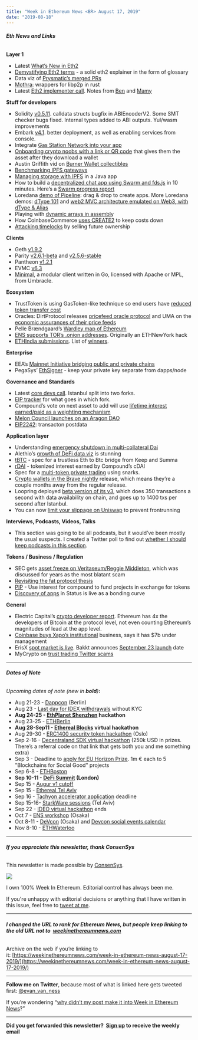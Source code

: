 ```yaml
---
title: "Week in Ethereum News <BR> August 17, 2019"
date: "2019-08-18"
---
```


###### **Eth News and Links**

**Layer 1**

- Latest [What’s New in Eth2](https://notes.ethereum.org/c/Sk8Zs--CQ/https%3A%2F%2Fbenjaminion.xyz%2Fnewineth2%2F20190816.html)
- [Demystifying Eth2 terms](https://medium.com/alethio/ethereum-2-0-terms-demystified-8398357429d7) - a solid eth2 explainer in the form of glossary
- Data viz of [Prysmatic’s merged PRs](https://twitter.com/preston_vanloon/status/1162500817850703874)
- [Mothra](https://twitter.com/JonnyRhea/status/1161989070593110017): wrappers for libp2p in rust
- Latest [Eth2 implementer call](https://youtu.be/Av74vZRXeKo?t=428). Notes from [Ben](https://docs.google.com/document/d/197ZK_cyxcwAF3V5yQ7DIPKFJ0zz2VMt7gGiSWbutygg/edit#) and [Mamy](https://gist.github.com/mratsim/5e3f38d04c4c33ae714b30819eacf1c9)

**Stuff for developers**

- Solidity [v0.5.11](https://github.com/ethereum/solidity/releases/tag/v0.5.11). calldata structs bugfix in ABIEncoderV2. Some SMT checker bugs fixed. Internal types added to ABI outputs. Yul/wasm improvements
- Embark [v4.1](https://embark.status.im/news/2019/07/22/whats-new-in-embark-4.1/). better deployment, as well as enabling services from console.
- Integrate [Gas Station Network into your app](https://blog.openzeppelin.com/build-your-app-with-the-gas-station-network/)
- [Onboarding crypto noobs with a link or QR code](https://medium.com/linkdrophq/https-medium-com-linkdrophq-dashboard-launch-d8b3a2c8eec9) that gives them the asset after they download a wallet
- Austin Griffith vid on [Burner Wallet collectibles](https://www.youtube.com/watch?v=-jZIDQcldnY)
- [Benchmarking IPFS gateways](https://aadhi.rocks/benchmarking-ipfs-gateways/)
- [Managing storage with IPFS](https://kauri.io/article/3e8494f4f56f48c4bb77f1f925c6d926) in a Java app
- How to build a [decentralized chat app using Swarm and fds.js](https://blog.datafund.net/chattie-or-how-to-build-a-decentralised-chat-app-in-10-minutes-72ba816b88) in 10 minutes. Here’s a [Swarm progress report](https://medium.com/ethereum-swarm/ethereum-swarm-team-newsletter-july-2019-4f93a7c81f5b)
- Loredana [demo of Pipeline](https://twitter.com/lorecirstea/status/1162745148326973440): drag & drop to create apps. More Loredana demos: [dType 101](https://www.reddit.com/r/ethereum/comments/cpe5of/dtype_101_a_developer_guide_the_anatomy_of_a/) and [web2 MVC architecture emulated on Web3, with dType & Alias](https://youtu.be/4IHDQXuNarA)
- Playing with [dynamic arrays in assembl](https://forum.openzeppelin.com/t/playing-with-dynamic-arrays-in-assembly/1170)y
- How CoinbaseCommerce [uses CREATE2](https://blog.coinbase.com/usdc-payment-processing-in-coinbase-commerce-b1af1c82fb0) to keep costs down
- [Attacking timelocks](https://blog.openzeppelin.com/bypassing-smart-contract-timelocks/) by selling future ownership

**Clients**

- Geth [v1.9.2](https://github.com/ethereum/go-ethereum/releases/tag/v1.9.2)
- Parity [v2.6.1-beta](https://github.com/paritytech/parity-ethereum/releases/tag/v2.6.1) and [v2.5.6-stable](https://github.com/paritytech/parity-ethereum/releases/tag/v2.5.6)
- Pantheon [v1.2.1](https://pegasys.tech/solutions/)
- EVMC [v6.3](https://github.com/ethereum/evmc/releases/tag/v6.3.0)
- [Minimal](https://medium.com/@umbracle/announcing-minimal-f1174616c0be), a modular client written in Go, licensed with Apache or MPL, from Umbracle.

**Ecosystem**

- TrustToken is using GasToken-like technique so end users have [reduced token transfer cost](https://blog.trusttoken.com/gasboost-how-tusd-uses-15-less-gas-than-every-other-stablecoin-929b6a110b27)
- Oracles: DirtProtocol releases [pricefeed oracle protocol](https://twitter.com/yinyinwu/status/1162089347866222593) and UMA on the [economic assurances of their price feeds](https://medium.com/uma-project/umas-data-verification-mechanism-3c5342759eb8)
- Pelle Brændgaard’s [Wardley map of Ethereum](https://chainstrat.substack.com/p/building-a-working-map-of-ethereum)
- [ENS supports TOR’s .onion addresses](https://medium.com/the-ethereum-name-service/ens-now-supports-tor-onion-address-resolution-9bb3bdff6217). Originally an ETHNewYork hack
- [ETHIndia submissions](https://ethindia.devfolio.co/submissions). List of [winners](https://twitter.com/KushalSeth14/status/1158087205597794305).

**Enterprise**

- EEA’s [Mainnet Initiative bridging public and private chains](https://media.consensys.net/enterprise-ethereum-alliances-new-mainnet-initiative-bridges-permissioned-and-public-blockchains-bab7424e4d53)
- PegaSys’ [EthSigner](https://pegasys.tech/protecting-your-ethereum-private-key-with-ethsigner/) - keep your private key separate from dapps/node

**Governance and Standards**

- Latest [core devs call](https://youtu.be/08eaI8JjSbw?t=329). Istanbul split into two forks.
- [EIP tracker](https://github.com/ethereum/EIPs/blob/master/EIPS/eip-1679.md) for what goes in which fork.
- Compound’s vote on next asset to add will use [lifetime interest earned/paid as a weighting mechanism](https://medium.com/compound-finance/select-the-next-compound-asset-9e5e98f26822)
- [Melon Council launches on an Aragon DAO](https://medium.com/melonprotocol/launching-the-melon-council-dao-on-aragonos-42147c86582)
- [EIP2242](https://github.com/ethereum/EIPs/blob/42093a21c0f69781ba6d6bcda0262caa69f5f56c/EIPS/eip-draft_postdata.md): transacton postdata

**Application layer**

- Understanding [emergency shutdown in multi-collateral Dai](https://blog.makerdao.com/introduction-to-emergency-shutdown-in-multi-collateral-dai/)
- Alethio’s [growth of DeFi data viz](https://twitter.com/AlethioEthstats/status/1162426236636938240) is stunning
- [tBTC](https://twitter.com/mhluongo/status/1162481737525583873) - spec for a trustless Eth to Btc bridge from Keep and Summa
- [rDAI](https://www.decentral.ee/2019/08/13/rdai/) - tokenized interest earned by Compound’s cDAI
- Spec for a [multi-token private trading](https://ethresear.ch/t/opaque-mandrake-multi-token-private-pool-inside-ethereum/5965) using snarks.
- [Crypto wallets in the Brave nightly](https://twitter.com/lukemulks/status/1162431747918663680) release, which means they’re a couple months away from the regular release.
- Loopring deployed [beta version of its v3](https://medium.com/loopring-protocol/release-of-loopring-3-0-beta3-and-start-of-security-audit-3e3cdb8d0ad4), which does 350 transactions a second with data availability on chain, and goes up to 1400 txs per second after Istanbul.
- You can now [limit your slippage on Uniswap](https://twitter.com/UniswapExchange/status/1161348478900981761) to prevent frontrunning

**Interviews, Podcasts, Videos, Talks** 

- This section was going to be all podcasts, but it would’ve been mostly the usual suspects. I created a Twitter poll to find out [whether I should keep podcasts in this section](https://twitter.com/evan_van_ness/status/1162959862864764935).

**Tokens / Business / Regulation**

- SEC gets [asset freeze on Veritaseum/Reggie Middleton](https://www.sec.gov/news/press-release/2019-150), which was discussed for years as the most blatant scam
- [Revisiting the fat protocol thesis](https://medium.com/@jonathanjoseph/revisiting-the-fat-protocol-thesis-7ab50718ac56)
- [PIP](https://ethresear.ch/t/public-interest-projects-a-fully-onchain-risk-minimized-seed-funding-mechanism/5977) - Use interest for compound to fund projects in exchange for tokens
- [Discovery of apps](https://our.status.im/this-is-not-a-launch-post/) in Status is live as a bonding curve

**General**

- Electric Capital’s [crypto developer report](https://medium.com/@ElectricCapital/electric-capital-developer-report-h1-2019-7d836d68fecb). Ethereum has 4x the developers of Bitcoin at the protocol level, not even counting Ethereum’s magnitudes of lead at the app level.
- [Coinbase buys Xapo’s institutional](https://blog.coinbase.com/coinbase-custody-acquires-xapos-institutional-business-becoming-the-world-s-largest-crypto-2c1b46fc94c4) business, says it has $7b under management
- ErisX [spot market is live](https://twitter.com/ErisX_Digital/status/1161346433448075264). Bakkt announces [September 23 launch](https://medium.com/bakkt-blog/cleared-to-launch-8dfc3e6f9ed0) date
- MyCrypto on [trust trading Twitter scams](https://medium.com/mycrypto/research-into-trust-trading-scams-on-twitter-ba6309d87a18)

* * *

###### **Dates of Note**

_Upcoming dates of note (new in **bold**)_**:**

- Aug 21-23 - [Dappcon](https://dappcon.io/) (Berlin)
- Aug 23 - [Last day for IDEX withdrawals](https://medium.com/idex/idex-kyc-transition-period-and-updated-asset-availability-for-us-markets-set-to-begin-d45e945f842d) without KYC
- **Aug 24-25 - [EthPlanet Shenzhen](https://twitter.com/Linktimetech/status/1160833156557070336) hackathon**
- Aug 23-25 - [ETHBerlin](https://ethberlinzwei.com/)
- **Aug 28-Sep11 - [Ethereal Blocks](https://hackathons.gitcoin.co/ethereal-blocks/) virtual hackathon**
- Aug 29-30 - [ERC1400 security token hackathon](https://medium.com/@ramvi/invitation-to-hackathon-in-oslo-29-30-august-1d8ec54a26ad) (Oslo)
- Sep 2-16 - [Decentraland SDK virtual hackathon](https://hack.decentraland.org/?with=weekinethereum) (250k USD in prizes. There’s a referral code on that link that gets both you and me something extra)
- Sep 3 - Deadline to [apply for EU Horizon Prize](https://ec.europa.eu/info/funding-tenders/opportunities/portal/screen/opportunities/topic-details/blockchain-eicprize-2019). 1m € each to 5 "Blockchains for Social Good" projects
- Sep 6-8 - [ETHBoston](https://eth.boston/)
- **Sep 10-11 - [DeFi Summit](https://defisumm.it/) (London)**
- Sep 15 - [Augur v1 cutoff](https://www.augur.net/blog/v1-cutoff/)
- Sep 15 - [Ethereal Tel Aviv](https://etherealsummit.com/events/ethereal-tel-aviv/)
- Sep 16 - [Tachyon accelerator application](https://labs.consensys.net/tachyon/) deadline
- Sep 15-16- [StarkWare sessions](https://www.starkware.co/sessions/) (Tel Aviv)
- Sep 22 - [IDEO virtual hackathon](https://coinlist.co/build/ideo) ends
- Oct 7 - [ENS workshop](https://medium.com/the-ethereum-name-service/ens-workshop-applications-are-now-open-f46db6c63384) (Osaka)
- Oct 8-11 - [DeVcon](https://devcon.org/) (Osaka) and [Devcon social events calendar](http://osaka.kickback.events/events/)
- Nov 8-10 - [ETHWaterloo](https://ethwaterloo.com/)

* * *

###### **If you appreciate this newsletter, thank ConsenSys**

This newsletter is made possible by [ConsenSys](https://consensys.net/).  

[![](https://cdn.substack.com/image/fetch/w_1100,c_limit,f_auto,q_auto:good/https%3A%2F%2Fbucketeer-e05bbc84-baa3-437e-9518-adb32be77984.s3.amazonaws.com%2Fpublic%2Fimages%2F08f1b2fd-57e2-4d4b-bd42-730c769114be_240x240.jpeg)](https://cdn.substack.com/image/fetch/c_limit,f_auto,q_auto:good/https%3A%2F%2Fbucketeer-e05bbc84-baa3-437e-9518-adb32be77984.s3.amazonaws.com%2Fpublic%2Fimages%2F08f1b2fd-57e2-4d4b-bd42-730c769114be_240x240.jpeg)

  
I own 100% Week In Ethereum. Editorial control has always been me.

If you're unhappy with editorial decisions or anything that I have written in this issue, feel free to [tweet at me](https://twitter.com/evan_van_ness).

* * *

###### **I changed the URL to rank for Ethereum News, but people keep linking to the old URL not to  [weekinethereumnews.com](https://weekinethereumnews.com/)** 

Archive on the web if you’re linking to it: [https://weekinethereumnews.com/week-in-ethereum-news-august-17-2019/](https://weekinethereumnews.com/week-in-ethereum-news-august-17-2019/)

* * *

**Follow me on Twitter**, because most of what is linked here gets tweeted first: [@evan\_van\_ness](https://twitter.com/evan_van_ness)

If you’re wondering “[why didn’t my post make it into Week in Ethereum News](https://www.evanvanness.com/post/179914035841/why-didnt-my-post-make-the-newsletter)?”

* * *

**Did you get forwarded this newsletter?  [Sign up](https://weekinethereum.substack.com/subscribe#about) to receive the weekly email**
